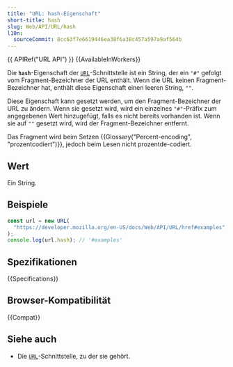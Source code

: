 ```yaml
---
title: "URL: hash-Eigenschaft"
short-title: hash
slug: Web/API/URL/hash
l10n:
  sourceCommit: 8cc63f7e6619446ea38f6a38c457a597a9af564b
---
```


{{ APIRef("URL API") }} {{AvailableInWorkers}}

Die **`hash`**-Eigenschaft der [`URL`](/de/docs/Web/API/URL)-Schnittstelle ist ein String, der ein `"#"` gefolgt vom Fragment-Bezeichner der URL enthält. Wenn die URL keinen Fragment-Bezeichner hat, enthält diese Eigenschaft einen leeren String, `""`.

Diese Eigenschaft kann gesetzt werden, um den Fragment-Bezeichner der URL zu ändern. Wenn sie gesetzt wird, wird ein einzelnes `"#"`-Präfix zum angegebenen Wert hinzugefügt, falls es nicht bereits vorhanden ist. Wenn sie auf `""` gesetzt wird, wird der Fragment-Bezeichner entfernt.

Das Fragment wird beim Setzen {{Glossary("Percent-encoding", "prozentcodiert")}}, jedoch beim Lesen nicht prozentde-codiert.

## Wert

Ein String.

## Beispiele

```js
const url = new URL(
  "https://developer.mozilla.org/en-US/docs/Web/API/URL/href#examples",
);
console.log(url.hash); // '#examples'
```

## Spezifikationen

{{Specifications}}

## Browser-Kompatibilität

{{Compat}}

## Siehe auch

- Die [`URL`](/de/docs/Web/API/URL)-Schnittstelle, zu der sie gehört.
